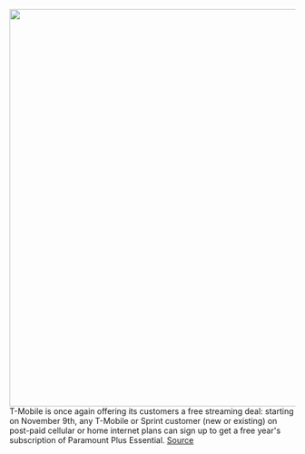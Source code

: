 <img src='https://cdn.vox-cdn.com/thumbor/M0GXeIdihckms80bO6Ajwn9bTdg=/0x0:3000x2000/1200x800/filters:focal(1260x760:1740x1240)/cdn.vox-cdn.com/uploads/chorus_image/image/70092478/Discovery_Doug_Jones_Sonequa_Martin_Green.0.jpg' width='700px' /><br/>
T-Mobile is once again offering its customers a free streaming deal: starting on November 9th, any T-Mobile or Sprint customer (new or existing) on post-paid cellular or home internet plans can sign up to get a free year's subscription of Paramount Plus Essential.
<a href='https://www.theverge.com/2021/11/4/22763109/tmobile-free-year-paramount-plus-essential-plan-promotion'> Source <a/>